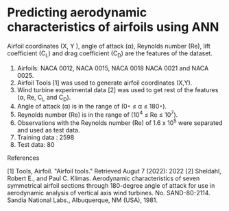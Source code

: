# Predicting aerodynamic characteristics of airfoils using ANN

Airfoil coordinates (X, Y ), angle of attack (α), Reynolds number (Re), lift coefficient (C<sub>L</sub>) and drag coefficient (C<sub>D</sub>) are the features of the dataset. 

1. Airfoils: NACA 0012, NACA 0015, NACA 0018 NACA 0021 and NACA 0025.
2. Airfoil Tools [1] was used to generate airfoil coordinates (X,Y).
3. Wind turbine experimental data [2] was used to get rest of the features (α, Re, C<sub>L</sub> and C<sub>D</sub>).
4. Angle of attack (α) is in the range of (0◦ ≤ α ≤ 180◦).
5. Reynolds number (Re) is in the range of (10<sup>4</sup> ≤ Re ≤ 10<sup>7</sup>).
6. Observations with the Reynolds number (Re) of 1.6 x 10<sup>5</sup> were separated and used as test data.
7. Training data : 2598
8. Test data: 80

References

[1] Tools, Airfoil. "Airfoil tools." Retrieved Augut 7 (2022): 2022
[2] Sheldahl, Robert E., and Paul C. Klimas. Aerodynamic characteristics of seven symmetrical airfoil sections through 180-degree angle of attack for use in aerodynamic analysis of vertical axis wind turbines. No. SAND-80-2114. Sandia National Labs., Albuquerque, NM (USA), 1981.
